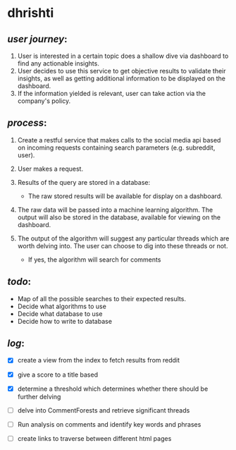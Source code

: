 # dhrishti

## _user journey_:
1) User is interested in a certain topic does a shallow dive via dashboard to find any actionable insights.
2) User decides to use this service to get objective results to validate their insights, as well as getting additional information to be displayed on the dashboard.
3) If the information yielded is relevant, user can take action via the company's policy.

## _process_:

1) Create a restful service that makes calls to the social media api based on incoming requests containing search parameters (e.g. subreddit, user).

2) User makes a request.

3) Results of the query are stored in a database:
    
    * The raw stored results will be available for display on a dashboard.
4) The raw data will be passed into a machine learning algorithm. The output will also be stored in the database, available for viewing on the dashboard.
5) The output of the algorithm will suggest any particular threads which are worth delving into. The user can choose to dig into these threads or not.
    * If yes, the algorithm will search for comments 

## _todo_:

- Map of all the possible searches to their expected results.
- Decide what algorithms to use
- Decide what database to use
- Decide how to write to database

## _log_:
- [x] create a view from the index to fetch results from reddit
- [x] give a score to a title based
- [x] determine a threshold which determines whether there should be further delving
- [ ] delve into CommentForests and retrieve significant threads
- [ ] Run analysis on comments and identify key words and phrases
- [ ] create links to traverse between different html pages

